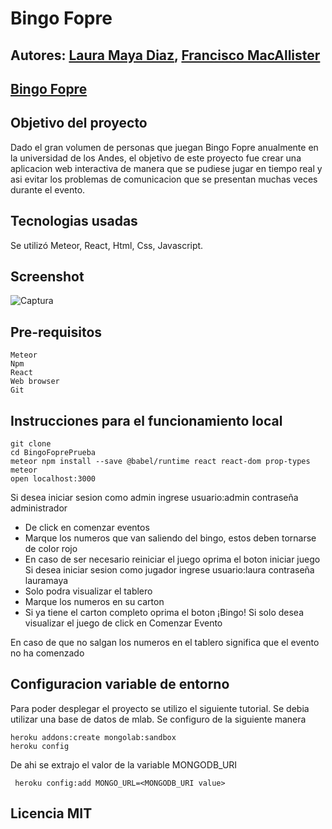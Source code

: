 # Bingo Fopre

## Autores: [Laura Maya Diaz](https://lmaya10.github.io/PaginaPersonal),  [Francisco MacAllister](https://fj-mac.github.io/MyWebPage/)

## [Bingo Fopre](https://bingofopreonline.herokuapp.com)

## Objetivo del proyecto 

Dado el gran volumen de personas que juegan Bingo Fopre anualmente en la universidad de los Andes, el objetivo de este proyecto fue crear una aplicacion web interactiva de manera que se pudiese jugar en tiempo real y asi evitar los problemas de comunicacion que se presentan muchas veces durante el evento.

## Tecnologias usadas

Se utilizó Meteor, React, Html, Css, Javascript.

## Screenshot

![Captura](https://user-images.githubusercontent.com/25345623/66730263-217c5b80-ee16-11e9-9051-1c9a195af27c.PNG)


## Pre-requisitos
```
Meteor
Npm 
React 
Web browser 
Git
```
## Instrucciones para el funcionamiento local 

```
git clone   
cd BingoFoprePrueba
meteor npm install --save @babel/runtime react react-dom prop-types
meteor
open localhost:3000
```
Si desea iniciar sesion como admin ingrese usuario:admin contraseña administrador
  * De click en comenzar eventos 
  * Marque los numeros que van saliendo del bingo, estos deben tornarse de color rojo 
  * En caso de ser necesario reiniciar el juego oprima el boton iniciar juego
Si desea iniciar sesion como jugador ingrese usuario:laura contraseña lauramaya
  * Solo podra visualizar el tablero 
  * Marque los numeros en su carton 
  * Si ya tiene el carton completo oprima el boton ¡Bingo!
Si solo desea visualizar el juego de click en Comenzar Evento

En caso de que no salgan los numeros en el tablero significa que el evento no ha comenzado


## Configuracion variable de entorno 
Para poder desplegar el proyecto se utilizo el siguiente tutorial. 
Se debia utilizar una base de datos de mlab.
Se configuro de la siguiente manera 
```
heroku addons:create mongolab:sandbox
heroku config 
``` 
De ahi se extrajo el valor de la variable MONGODB_URI
```
 heroku config:add MONGO_URL=<MONGODB_URI value>
```

## Licencia MIT
